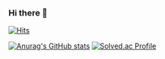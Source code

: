 ### Hi there 👋

<!--
**Jivv0n/Jivv0n** is a ✨ _special_ ✨ repository because its `README.md` (this file) appears on your GitHub profile.

Here are some ideas to get you started:

- 🔭 I’m currently working on ...
- 🌱 I’m currently learning ...
- 👯 I’m looking to collaborate on ...
- 🤔 I’m looking for help with ...
- 💬 Ask me about ...
- 📫 How to reach me: ...
- 😄 Pronouns: ...
- ⚡ Fun fact: ...
-->

[![Hits](https://hits.seeyoufarm.com/api/count/incr/badge.svg?url=https%3A%2F%2Fgithub.com%2FJivv0n&count_bg=%23000000&title_bg=%23000000&icon=hyundai.svg&icon_color=%23FFFFFF&title=&edge_flat=false)](https://hits.seeyoufarm.com)

[![Anurag's GitHub stats](https://github-readme-stats.vercel.app/api?username=Jivv0n)](https://github.com/anuraghazra/github-readme-stats)
[![Solved.ac Profile](http://mazassumnida.wtf/api/v2/generate_badge?boj=fivebackup)](https://solved.ac/fivebackup/)
